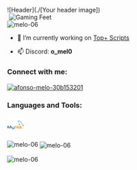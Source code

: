 ![Header](./[Your header image])
<img align="right" alt="Gaming Feet" width="500" src="https://media.tenor.com/Ae0rqlX-iLwAAAAC/gaming-feet-gamer.gif">


<p align="left"> <img src="https://komarev.com/ghpvc/?username=melo-06&label=Profile%20views&color=0e75b6&style=flat" alt="melo-06" /> </p>

- 🔭 I’m currently working on [Top+ Scripts](https://top-scripts.tebex.io/)

- 📫 Discord: **o_mel0**

<h3 align="left">Connect with me:</h3>
<p align="left">
<a href="https://linkedin.com/in/afonso-melo-30b153201" target="blank"><img align="center" src="https://raw.githubusercontent.com/rahuldkjain/github-profile-readme-generator/master/src/images/icons/Social/linked-in-alt.svg" alt="afonso-melo-30b153201" height="30" width="40" /></a>
</p>

<h3 align="left">Languages and Tools:</h3>
<p align="left"> <a href="https://www.mysql.com/" target="_blank" rel="noreferrer"> <img src="https://raw.githubusercontent.com/devicons/devicon/master/icons/mysql/mysql-original-wordmark.svg" alt="mysql" width="40" height="40"/> </a> </p>

<p><img align="left" src="https://github-readme-stats.vercel.app/api/top-langs?username=melo-06&show_icons=true&locale=en&layout=compact" alt="melo-06" /></p>

<p>&nbsp;<img align="center" src="https://github-readme-stats.vercel.app/api?username=melo-06&show_icons=true&locale=en" alt="melo-06" /></p>

<p><img align="center" src="https://github-readme-streak-stats.herokuapp.com/?user=melo-06&" alt="melo-06" /></p>
